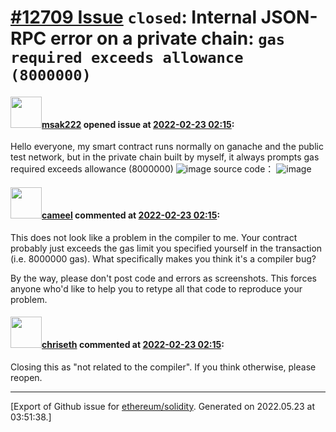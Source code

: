 # [\#12709 Issue](https://github.com/ethereum/solidity/issues/12709) `closed`: Internal JSON-RPC error on a private chain: `gas required exceeds allowance (8000000)`

#### <img src="https://avatars.githubusercontent.com/u/19371846?u=a49b048001576dbe4a2c11a6e51c0aced9f76534&v=4" width="50">[msak222](https://github.com/msak222) opened issue at [2022-02-23 02:15](https://github.com/ethereum/solidity/issues/12709):

Hello everyone, my smart contract runs normally on ganache and the public test network, but in the private chain built by myself, it always prompts gas required exceeds allowance (8000000)
![image](https://user-images.githubusercontent.com/19371846/155251228-0fa17307-44ca-40ff-8146-a2674c13ea3c.png)
source code：
![image](https://user-images.githubusercontent.com/19371846/155251254-9c50001d-a587-40c1-bd3f-6c07befd1f56.png)


#### <img src="https://avatars.githubusercontent.com/u/137030?v=4" width="50">[cameel](https://github.com/cameel) commented at [2022-02-23 02:15](https://github.com/ethereum/solidity/issues/12709#issuecomment-1048632389):

This does not look like a problem in the compiler to me. Your contract probably just exceeds the gas limit you specified yourself in the transaction (i.e. 8000000 gas). What specifically makes you think it's a compiler bug?

By the way, please don't post code and errors as screenshots. This forces anyone who'd like to help you to retype all that code to reproduce your problem.

#### <img src="https://avatars.githubusercontent.com/u/9073706?v=4" width="50">[chriseth](https://github.com/chriseth) commented at [2022-02-23 02:15](https://github.com/ethereum/solidity/issues/12709#issuecomment-1054182842):

Closing this as "not related to the compiler". If you think otherwise, please reopen.


-------------------------------------------------------------------------------



[Export of Github issue for [ethereum/solidity](https://github.com/ethereum/solidity). Generated on 2022.05.23 at 03:51:38.]
